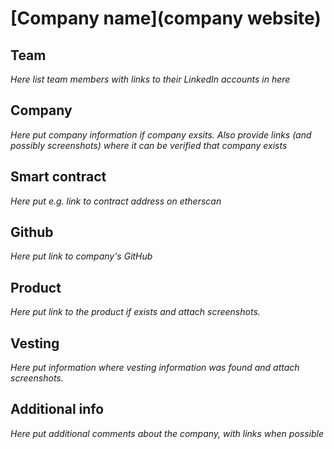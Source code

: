 # [Company name](company website)

## Team
*Here list team members with links to their LinkedIn accounts in here*

## Company
*Here put company information if company exsits. Also provide links (and possibly screenshots) where it can be verified that company exists*

## Smart contract
*Here put e.g. link to contract address on etherscan*

## Github
*Here put link to company's GitHub*

## Product
*Here put link to the product if exists and attach screenshots.*

## Vesting
*Here put information where vesting information was found and attach screenshots.*

## Additional info
*Here put additional comments about the company, with links when possible*
